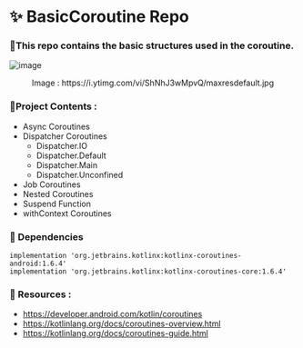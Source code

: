 # :sparkles: BasicCoroutine Repo
### :small_orange_diamond:This repo contains the basic structures used in the coroutine.

![image](https://user-images.githubusercontent.com/79931228/199102369-d9ebe088-b2db-49bf-aebb-df1a7772739f.png)
<p align="center">Image : https://i.ytimg.com/vi/ShNhJ3wMpvQ/maxresdefault.jpg</p> 

### :small_orange_diamond:Project Contents :
- Async Coroutines
- Dispatcher Coroutines
  - Dispatcher.IO
  - Dispatcher.Default
  - Dispatcher.Main
  - Dispatcher.Unconfined
- Job Coroutines
- Nested Coroutines
- Suspend Function
- withContext Coroutines

### :small_orange_diamond: Dependencies
``` 
implementation 'org.jetbrains.kotlinx:kotlinx-coroutines-android:1.6.4'
implementation 'org.jetbrains.kotlinx:kotlinx-coroutines-core:1.6.4'
```

### :small_orange_diamond: Resources :
- https://developer.android.com/kotlin/coroutines
- https://kotlinlang.org/docs/coroutines-overview.html
- https://kotlinlang.org/docs/coroutines-guide.html

